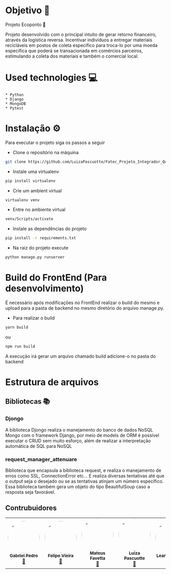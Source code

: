 # Objetivo 🎯
Projeto Ecoponto 🚀 

Projeto desenvolvido com o principal intuito de gerar retorno financeiro, através da logística reversa. Incentivar indivíduos a entregar materiais recicláveis em postos de coleta específico para troca-lo por uma moeda específica que poderá se transacionada em comércios parceiros, estimulando a coleta dos materiais e também o comercial local.

# Used technologies 💻
    
    * Python
    * Django
    * MongoDB
    * Pytest


# Instalação ⚙
Para executar o projeto siga os passos a seguir

  * Clone o repositório na máquina
  ```sh
  git clone https://github.com/LuizaPascuotte/Fatec_Projeto_Integrador_Quarto_Semestre
  ```
  * Instale uma virtualenv
  ```sh
  pip install virtualenv
  ```
  * Crie um ambient virtual
  ```sh
  virtualenv venv 
  ```

  * Entre no ambiente virtual
  ```sh
  venv/Scripts/activate
  ```

  * Instale as dependências do projeto
  ```sh
  pip install -r requirements.txt
  ```

  * Na raiz do projeto execute
  ```sh
  python manage.py runserver
  ```

# Build do FrontEnd (Para desenvolvimento)

É necessário após modificações no FrontEnd realizar o build do mesmo e upload para a pasta de backend no mesmo diretório do arquivo manage.py.

  * Para realizar o build
  ```sh
  yarn build 
  ```
  ou 

  ```sh
  npm run build
  ```
  A execução irá gerar um arquivo chamado build adicione-o no pasta do backend

# Estrutura de arquivos

## Bibliotecas 📚

### **Djongo**
A biblioteca Djongo realiza o manejamento do banco de dados NoSQL Mongo com o framework Django, por meio de models de ORM é possível executar o CRUD sem muito esforço, além de realizar a interpretação automática de SQL para NoSQL


### **request_manager_attenuare**
Biblioteca que encapsula a biblioteca request, e realiza o manejamento de erros como SSL, ConnectionError etc... E realiza diversas tentativas até que o output seja o desejado ou se as tentativas atinjam um número específico. Essa biblioteca também gera um objeto do tipo BeautifulSoup caso a resposta seja favorável.


## Contrubuidores

<table>
  <tr>
    <td align="center"><a href="https://github.com/gabriellpedro"><img style="border-radius: 50%;" src="https://avatars.githubusercontent.com/u/102560434?v=4" width="100px;" alt=""/><br /><sub><b>Gabriel Pedro</b></sub></a><br /><a href="https://github.com/gabriellpedro" title="">🚀</a></td>
    <td align="center"><a href="https://github.com/Felipe-Vieira-03"><img style="border-radius: 50%;" src="https://avatars.githubusercontent.com/u/102335240?v=4" width="100px;" alt=""/><br /><sub><b>Felipe Vieira</b></sub></a><br /><a href="https://github.com/Felipe-Vieira-03" title="">🚀</a></td>
    <td align="center"><a href="https://github.com/teuzfavetta"><img style="border-radius: 50%;" src="https://avatars.githubusercontent.com/u/84945241?v=4" width="100px;" alt=""/><br /><sub><b>Mateus Favetta</b></sub></a><br /><a href="https://github.com/teuzfavetta" title="">🚀</a></td>
    <td align="center"><a href="https://github.com/LuizaPascuotte"><img style="border-radius: 50%;" src="https://avatars.githubusercontent.com/u/102560506?v=4" width="100px;" alt=""/><br /><sub><b>Luiza Pascuotte</b></sub></a><br /><a href="https://github.com/LuizaPascuotte" title="">🚀</a></td>
    <td align="center"><a href="https://github.com/Attenuare"><img style="border-radius: 50%;" src="https://avatars.githubusercontent.com/u/102560265?v=4" width="100px;" alt=""/><br /><sub><b>Leandro Alves</b></sub></a><br /><a href="https://github.com/Attenuare" title="">🚀</a></td>
    <td align="center"><a href="https://github.com/rubinhortega"><img style="border-radius: 50%;" src="https://avatars.githubusercontent.com/u/91102160?v=4" width="100px;" alt=""/><br /><sub><b>Rubens Ortega</b></sub></a><br /><a href="https://github.com/rubinhortega" title="">🚀</a></td>
  </tr>
</table>